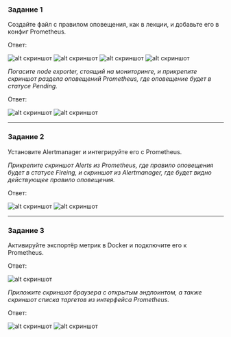 ### Задание 1


Создайте файл с правилом оповещения, как в лекции, и добавьте его в конфиг Prometheus.

Ответ:

![alt скриншот](https://github.com/VovanBanks/DZ-srlb/blob/main/img/HW%209-5%20(1).PNG)
![alt скриншот](https://github.com/VovanBanks/DZ-srlb/blob/main/img/HW%209-5%20(2).PNG)
![alt скриншот](https://github.com/VovanBanks/DZ-srlb/blob/main/img/HW%209-5%20(3).PNG)
![alt скриншот](https://github.com/VovanBanks/DZ-srlb/blob/main/img/HW%209-5%20(4).PNG)

*Погасите node exporter, стоящий на мониторинге, и прикрепите скриншот раздела оповещений Prometheus, где оповещение будет в статусе Pending.*

Ответ:

![alt скриншот](https://github.com/VovanBanks/DZ-srlb/blob/main/img/HW%209-5%20(5).PNG)
![alt скриншот](https://github.com/VovanBanks/DZ-srlb/blob/main/img/HW%209-5%20(6).PNG)

---

### Задание 2

Установите Alertmanager и интегрируйте его с Prometheus.


*Прикрепите скриншот Alerts из Prometheus, где правило оповещения будет в статусе Fireing, и скриншот из Alertmanager, где будет видно действующее правило оповещения.*

Ответ:

![alt скриншот](https://github.com/VovanBanks/DZ-srlb/blob/main/img/HW%209-5%20(7).PNG)
![alt скриншот](https://github.com/VovanBanks/DZ-srlb/blob/main/img/HW%209-5%20(8).PNG)

---

### Задание 3

Активируйте экспортёр метрик в Docker и подключите его к Prometheus.

Ответ:

![alt скриншот](https://github.com/VovanBanks/DZ-srlb/blob/main/img/HW%209-5%20(9).PNG)


*Приложите скриншот браузера с открытым эндпоинтом, а также скриншот списка таргетов из интерфейса Prometheus.*

Ответ:


![alt скриншот](https://github.com/VovanBanks/DZ-srlb/blob/main/img/HW%209-5%20(10).PNG)
![alt скриншот](https://github.com/VovanBanks/DZ-srlb/blob/main/img/HW%209-5%20(11).PNG)
